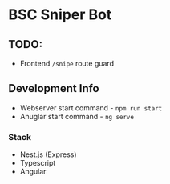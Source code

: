 # BSC Sniper Bot

## TODO:
- Frontend ``/snipe`` route guard

## Development Info
- Webserver start command - ``npm run start``
- Anuglar start command - ``ng serve``

### Stack
- Nest.js (Express)
- Typescript
- Angular